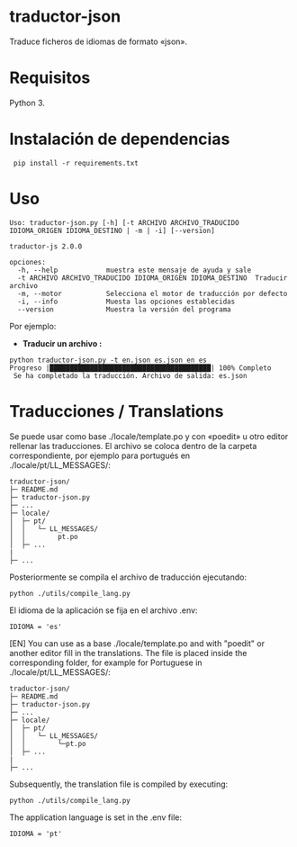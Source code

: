 # traductor-json
Traduce ficheros de idiomas de formato «json».

# Requisitos
 Python 3.
 
# Instalación de dependencias

```
 pip install -r requirements.txt
 ```
# Uso

```
Uso: traductor-json.py [-h] [-t ARCHIVO ARCHIVO_TRADUCIDO IDIOMA_ORIGEN IDIOMA_DESTINO | -m | -i] [--version]

traductor-js 2.0.0

opciones:
  -h, --help            muestra este mensaje de ayuda y sale
  -t ARCHIVO ARCHIVO_TRADUCIDO IDIOMA_ORIGEN IDIOMA_DESTINO  Traducir archivo
  -m, --motor           Selecciona el motor de traducción por defecto
  -i, --info            Muesta las opciones establecidas
  --version             Muestra la versión del programa
```
Por ejemplo:

* **Traducir un archivo :**
```
python traductor-json.py -t en.json es.json en es
Progreso |████████████████████████████████████████| 100% Completo
 Se ha completado la traducción. Archivo de salida: es.json
```

# Traducciones / Translations
Se puede usar como base ./locale/template.po y con «poedit» u otro editor rellenar las traducciones.  El archivo se coloca dentro de la carpeta correspondiente, por ejemplo para portugués en ./locale/pt/LL_MESSAGES/:

```
traductor-json/
├─ README.md
├─ traductor-json.py
├─ ...
├─ locale/
│  ├─ pt/    
│  │   └─ LL_MESSAGES/
│  │        pt.po
│  ├─ ...
|
├─ ...  
```
Posteriormente se compila el archivo de traducción ejecutando:
```
python ./utils/compile_lang.py 
```
El idioma de la aplicación se fija en el archivo .env:
```
IDIOMA = 'es'
```

[EN] You can use as a base ./locale/template.po and with "poedit" or another editor fill in the translations.  The file is placed inside the corresponding folder, for example for Portuguese in ./locale/pt/LL_MESSAGES/:
```
traductor-json/
├─ README.md
├─ traductor-json.py
├─ ...
├─ locale/
│  ├─ pt/    
│  │   └─ LL_MESSAGES/
│  │        └─pt.po
│  ├─ ...
|
├─ ...  
```
Subsequently, the translation file is compiled by executing:
```
python ./utils/compile_lang.py 
```
The application language is set in the .env file:
```
IDIOMA = 'pt'
```